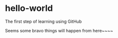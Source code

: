 # hello-world
The first step of learning using GitHub

Seems some bravo things will happen from here~~~~
